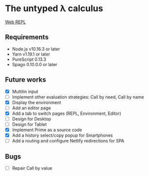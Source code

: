 # The untyped λ calculus

[Web REPL](https://untyped-lambda-calculus-purs.netlify.app/)

## Requirements

- Node.js v10.16.3 or later
- Yarn v1.19.1 or later
- PureScript 0.13.3
- Spago 0.10.0.0 or later

## Future works

- [x] Multilin input
- [ ] Implement other evaluation strategies: Call by need, Call by name
- [x] Display the environment
- [ ] Add an editor page
- [x] Add a tab to switch pages (REPL, Environment, Editor)
- [ ] Design for Desktop
- [ ] Design for Tablet
- [x] Implement Prime as a source code
- [x] Add a history select/copy popup for Smartphones
- [ ] Add a routing and configure Netlify redirections for SPA

## Bugs

- [ ] Repair Call by value
